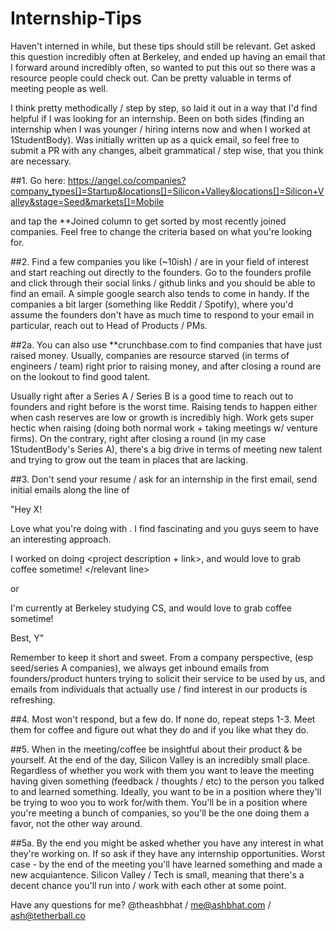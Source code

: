 # Internship-Tips
Haven't interned in while, but these tips should still be relevant. Get asked this question incredibly often at Berkeley, and ended up having an email that I forward around incredibly often, so wanted to put this out so there was a resource people could check out. Can be pretty valuable in terms of meeting people as well.

I think pretty methodically / step by step, so laid it out in a way that I'd find helpful if I was looking for an internship. Been on both sides (finding an internship when I was younger / hiring interns now and when I worked at 1StudentBody). Was initially written up as a quick email, so feel free to submit a PR with any changes, albeit grammatical / step wise, that you think are necessary.

##1. 
Go here: https://angel.co/companies?company_types[]=Startup&locations[]=Silicon+Valley&locations[]=Silicon+Valley&stage=Seed&markets[]=Mobile

and tap the **Joined column to get sorted by most recently joined companies. Feel free to change the criteria based on what you're looking for.

##2.
Find a few companies you like (~10ish)  / are in your field of interest and start reaching out directly to the founders. Go to the founders profile and click through their social links / github links and you should be able to find an email. A simple google search also tends to come in handy. If the companies a bit larger (something like Reddit / Spotify), where you'd assume the founders don't have as much time to respond to your email in particular, reach out to Head of Products / PMs. 

##2a. 
You can also use **crunchbase.com to find companies that have just raised money. Usually, companies are resource starved (in terms of engineers / team) right prior to raising money, and after closing a round are on the lookout to find good talent. 

Usually right after a Series A / Series B is a good time to reach out to founders and right before is the worst time. Raising tends to happen either when cash reserves are low or growth is incredibly high. Work gets super hectic when raising (doing both normal work + taking meetings w/ venture firms). On the contrary, right after closing a round (in my case 1StudentBody's Series A), there's a big drive in terms of meeting new talent and trying to grow out the team in places that are lacking.

##3.
Don't send your resume / ask for an internship in the first email, send initial emails along the line of 

"Hey X!

Love what you're doing with <company name>. I find <what they do> fascinating and you guys seem to have an interesting approach. 

<relevant line> <example> I worked on <project> doing <project description + link>, and would love to grab coffee sometime! </example> </relevant line> 

or

I'm currently at <school>Berkeley</school> studying CS, and would love to grab coffee sometime!

Best,
Y"

Remember to keep it short and sweet. From a company perspective, (esp seed/series A companies), we always get inbound emails from founders/product hunters trying to solicit their service to be used by us, and emails from individuals that actually use / find interest in our products is refreshing.

##4.
Most won't respond, but a few do. If none do, repeat steps 1-3. Meet them for coffee and figure out what they do and if you like what they do.

##5.
When in the meeting/coffee be insightful about their product & be yourself. At the end of the day, Silicon Valley is an incredibly small place. Regardless of whether you work with them you want to leave the meeting having given something (feedback / thoughts / etc) to the person you talked to and learned something. Ideally, you want to be in a position where they'll be trying to woo you to work for/with them. You'll be in a position where you're meeting a bunch of companies, so you'll be the one doing them a favor, not the other way around.

##5a.
By the end you might be asked whether you have any interest in what they're working on. If so ask if they have any internship opportunities. Worst case - by the end of the meeting you'll have learned something and made a new acquiantence. Silicon Valley / Tech is small, meaning that there's a decent chance you'll run into / work with each other at some point.

Have any questions for me? @theashbhat / me@ashbhat.com / ash@tetherball.co

